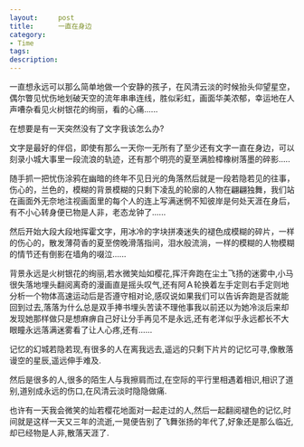 ```yaml
---
layout:     post
title:      一直在身边 
category:   
- Time
tags: 
description: 
---
```


一直想永远可以那么简单地做一个安静的孩子，在风清云淡的时候抬头仰望星空，偶尔瞥见忧伤地划破天空的流年串串连线，胜似彩虹，画面华美浓郁，幸运地在人声嘈杂看见火树银花的绚丽，看的心痛......

在想要是有一天突然没有了文字我该怎么办?

文字是最好的伴侣，即使有那么一天你一无所有了至少还有文字一直在身边，可以刻录小城大事里一段流浪的轨迹，还有那个明亮的夏至满脸樟橡树落墨的碎影.....

随手抓一把忧伤涂鸦在幽暗的终年不见日光的角落然后就是一段若隐若见的往事，伤心的，兰色的，模糊的背景模糊的只剩下凌乱的轮廓的人物在翩翩独舞，我们站在画面外无奈地注视画面里的每个人的连上写满迷惘不知彼岸是何处天涯在身后，有不小心转身便已物是人非，老态龙钟了......

然后开始大段大段地挥霍文字，用冰冷的字块拼凑迷失的褪色成模糊的碎片，一样的伤心的，散发薄荷香的夏至傍晚滑落指间，泪水般流淌，一样的模糊的人物模糊的情节还有倒影在墙角的啜泣......

背景永远是火树银花的绚丽,若水微笑灿如樱花,挥汗奔跑在尘土飞扬的迷雾中,小马很失落地埋头翻阅离奇的漫画直是摇头叹气,还有阿Ａ轮换着左手定则右手定则地分析一个物体高速运动后是否遵守相对论,感叹说如果我们可以告诉奔跑是否就能回到过去,落落为什么总是双手捧书埋头苦读不理他事我以前还以为她冷淡后来却发现她那样做只是想麻痹自己好让分手再见不是永远,还有老洋似乎永远都长不大眼瞳永远落满迷雾看了让人心疼,还有......

记忆的幻城若隐若现,有很多的人在离我远去,遥远的只剩下片片的记忆可寻,像散落谩空的星辰,遥远伸手难及.

然后是很多的人,很多的陌生人与我擦肩而过,在空际的平行里相遇着相识,相识了道别,道别成永远的伤口,在风清云淡时隐隐做痛.

也许有一天我会微笑的灿若樱花地面对一起走过的人,然后一起翻阅褪色的记忆,时间就是这样一天又三年的流逝,一晃便告别了飞舞张扬的年代了,好象还是那么临近,却已经物是人非,散落天涯了.
